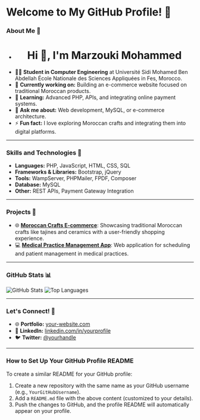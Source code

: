 # Welcome to My GitHub Profile! 👋



### About Me 🌟
- <h1 align="center">Hi 👋, I'm Marzouki Mohammed</h1>
- 👨‍🎓 **Student in Computer Engineering** at Université Sidi Mohamed Ben Abdellah École Nationale des Sciences Appliquées in Fes, Morocco.
- 🔭 **Currently working on:** Building an e-commerce website focused on traditional Moroccan products.
- 🌱 **Learning:** Advanced PHP, APIs, and integrating online payment systems.
- 💬 **Ask me about:** Web development, MySQL, or e-commerce architecture.
- ⚡ **Fun fact:** I love exploring Moroccan crafts and integrating them into digital platforms.

---

### Skills and Technologies 🚀
- **Languages:** PHP, JavaScript, HTML, CSS, SQL
- **Frameworks & Libraries:** Bootstrap, jQuery
- **Tools:** WampServer, PHPMailer, FPDF, Composer
- **Database:** MySQL
- **Other:** REST APIs, Payment Gateway Integration

---

### Projects 📂
- 🌐 **[Moroccan Crafts E-commerce](#)**: Showcasing traditional Moroccan crafts like tajines and ceramics with a user-friendly shopping experience.
- 💻 **[Medical Practice Management App](#)**: Web application for scheduling and patient management in medical practices.

---

### GitHub Stats 📊
![GitHub Stats](https://github-readme-stats.vercel.app/api?username=YourGitHubUsername&show_icons=true&theme=radical)
![Top Languages](https://github-readme-stats.vercel.app/api/top-langs/?username=YourGitHubUsername&layout=compact&theme=radical)

---

### Let's Connect! 🤝
- 🌐 **Portfolio:** [your-website.com](#)
- 💼 **LinkedIn:** [linkedin.com/in/yourprofile](#)
- 🐦 **Twitter:** [@yourhandle](#)

---

### How to Set Up Your GitHub Profile README
To create a similar README for your GitHub profile:
1. Create a new repository with the same name as your GitHub username (e.g., `YourGitHubUsername`).
2. Add a `README.md` file with the above content (customized to your details).
3. Push the changes to GitHub, and the profile README will automatically appear on your profile.
